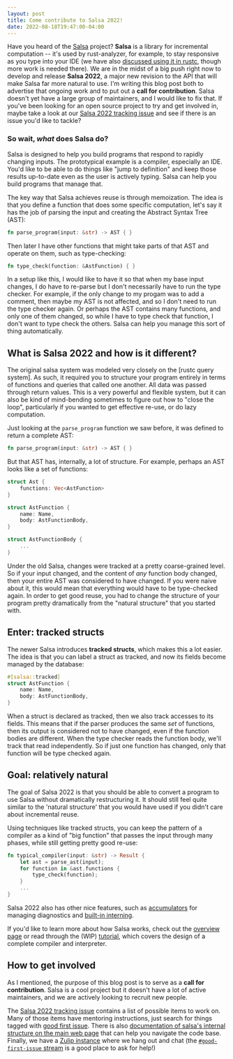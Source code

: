 ```yaml
---
layout: post
title: Come contribute to Salsa 2022!
date: 2022-08-18T19:47:00-04:00
---
```


Have you heard of the [Salsa] project? **Salsa** is a library for incremental computation -- it's used by rust-analyzer, for example, to stay responsive as you type into your IDE (we have also [discussed using it in rustc][use-in-rustc], though more work is needed there). We are in the midst of a big push right now to develop and release **Salsa 2022**, a major new revision to the API that will make Salsa far more natural to use. I'm writing this blog post both to advertise that ongoing work and to put out a **call for contribution**. Salsa doesn't yet have a large group of maintainers, and I would like to fix that. If you've been looking for an open source project to try and get involved in, maybe take a look at our [Salsa 2022 tracking issue](https://github.com/salsa-rs/salsa/issues/305) and see if there is an issue you'd like to tackle?

[Salsa]: https://github.com/salsa-rs/salsa

[use-in-rustc]: https://rust-lang.zulipchat.com/#narrow/stream/238009-t-compiler.2Fmeetings/topic/.5Bsteering.20meeting.5D.202022-04-15.20compiler-team.23507/near/279082491

### So wait, *what* does Salsa do?

Salsa is designed to help you build programs that respond to rapidly changing inputs. The prototypical example is a compiler, especially an IDE. You'd like to be able to do things like "jump to definition" and keep those results up-to-date even as the user is actively typing. Salsa can help you build programs that manage that.

The key way that Salsa achieves reuse is through memoization. The idea is that you define a function that does some specific computation, let's say it has the job of parsing the input and creating the Abstract Syntax Tree (AST):

```rust
fn parse_program(input: &str) -> AST { }
```

Then later I have other functions that might take parts of that AST and operate on them, such as type-checking:

```rust
fn type_check(function: &AstFunction) { }
```

In a setup like this, I would like to have it so that when my base input changes, I do have to re-parse but I don't necessarily have to run the type checker. For example, if the only change to my progam was to add a comment, then maybe my AST is not affected, and so I don't need to run the type checker again. Or perhaps the AST contains many functions, and only one of them changed, so while I have to type check that function, I don't want to type check the others. Salsa can help you manage this sort of thing automatically.

## What is Salsa 2022 and how is it different?

The original salsa system was modeled very closely on the [rustc query system]. As such, it required you to structure your program entirely in terms of functions and queries that called one another. All data was passed through return values. This is a very powerful and flexible system, but it can also be kind of mind-bending sometimes to figure out how to "close the loop", particularly if you wanted to get effective re-use, or do lazy computation.

Just looking at the `parse_program` function we saw before, it was defined to return a complete AST:

```rust
fn parse_program(input: &str) -> AST { }
```

But that AST has, internally, a lot of structure. For example, perhaps an AST looks like a set of functions:

```rust
struct Ast {
    functions: Vec<AstFunction>
}

struct AstFunction {
    name: Name,
    body: AstFunctionBody,
}

struct AstFunctionBody {
    ...
}
```

Under the old Salsa, changes were tracked at a pretty coarse-grained level. So if your input changed, and the content of *any* function body changed, then your entire AST was considered to have changed. If you were naive about it, this would mean that everything would have to be type-checked again. In order to get good reuse, you had to change the structure of your program pretty dramatically from the "natural structure" that you started with.

## Enter: tracked structs

The newer Salsa introduces **tracked structs**, which makes this a lot easier. The idea is that you can label a struct as tracked, and now its fields become managed by the database:

```rust
#[salsa::tracked]
struct AstFunction {
    name: Name,
    body: AstFunctionBody,
}
```

When a struct is declared as tracked, then we also track accesses to its fields. This means that if the parser produces the same *set* of functions, then its output is considered not to have changed, even if the function bodies are different. When the type checker reads the function body, we'll track that read independently. So if just one function has changed, only that function will be type checked again.

## Goal: relatively natural

The goal of Salsa 2022 is that you should be able to convert a program to use Salsa without dramatically restructuring it. It should still feel quite similar to the 'natural structure' that you would have used if you didn't care about incremental reuse.

Using techniques like tracked structs, you can keep the pattern of a compiler as a kind of "big function" that passes the input through many phases, while still getting pretty good re-use:

```rust
fn typical_compiler(input: &str) -> Result {
    let ast = parse_ast(input);
    for function in &ast.functions {
        type_check(function);
    }
    ...
}
```

Salsa 2022 also has other nice features, such as [accumulators](https://salsa-rs.github.io/salsa/overview.html#accumulators) for managing diagnostics and [built-in interning](https://salsa-rs.github.io/salsa/overview.html#interned-structs).

If you'd like to learn more about how Salsa works, check out the [overview page](https://salsa-rs.github.io/salsa/overview.html) or read through the (WIP) [tutorial](https://salsa-rs.github.io/salsa/tutorial.html), which covers the design of a complete compiler and interpreter.

## How to get involved

As I mentioned, the purpose of this blog post is to serve as a **call for contribution**. Salsa is a cool project but it doesn't have a lot of active maintainers, and we are actively looking to recruit new people.

The [Salsa 2022 tracking issue](https://github.com/salsa-rs/salsa/issues/305) contains a list of possible items to work on. Many of those items have mentoring instructions, just search for things tagged with [good first issue](https://github.com/salsa-rs/salsa/issues?q=is%3Aopen+is%3Aissue+label%3A%22good+first+issue%22+label%3Asalsa-2022). There is also [documentation of salsa's internal structure on the main web page](https://salsa-rs.github.io/salsa/plumbing.html) that can help you navigate the code base. Finally, we have a [Zulip instance](https://salsa.zulipchat.com/) where we hang out and chat (the [`#good-first-issue` stream](https://salsa.zulipchat.com/#narrow/stream/146365-good-first-issue) is a good place to ask for help!)
